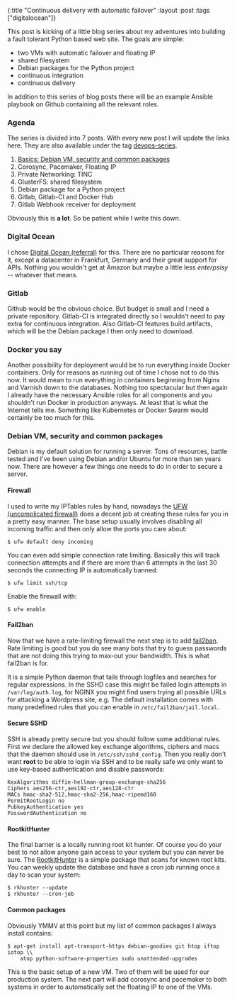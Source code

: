 {:title "Continuous delivery with automatic failover"
 :layout :post
 :tags ["digitalocean"]}

This post is kicking of a little blog series about my adventures into building a
fault tolerant Python based web site. The goals are simple:

- two VMs with automatic failover and floating IP
- shared filesystem
- Debian packages for the Python project
- continuous integration
- continuous delivery

In addition to this series of blog posts there will be an example Ansible
playbook on Github containing all the relevant roles.

### Agenda

The series is divided into 7 posts. With every new post I will update the
links here. They are also available under the tag
[devops-series](/devops-series.html).

1. [Basics: Debian VM, security and common packages](/posts/2016-06-07-failover-continuous-deployment.html)
2. Corosync, Pacemaker, Floating IP
3. Private Networking: TINC
4. GlusterFS: shared filesystem
5. Debian package for a Python project
6. Gitlab, Gitlab-CI and Docker Hub
7. Gitlab Webhook receiver for deployment

Obviously this is **a lot**. So be patient while I write this down.

### Digital Ocean

I chose [Digital Ocean (referral)](https://m.do.co/c/dd5d931d13ce) for this.
There are no particular reasons for it, except a datacenter in Frankfurt,
Germany and their great support for APIs. Nothing you wouldn't get at Amazon but
maybe a little less *enterpsisy* -- whatever that means.

### Gitlab

Github would be the obvious choice. But budget is small and I need a private
repository. Gitlab-CI is integrated directly so I wouldn't need to pay extra for
continuous integration. Also Gitlab-CI features build artifacts, which will be
the Debian package I then only need to download.

### Docker you say

Another possibility for deployment would be to run everything inside Docker
containers. Only for reasons as running out of time I chose not to do this now.
It would mean to run everything in containers beginning from Nginx and Varnish
down to the databases. Nothing too spectacular but then again I already have the
necessary Ansible roles for all components and you shouldn't run Docker in
production anyways. At least that is what the Internet tells me. Something like
Kubernetes or Docker Swarm would certainly be too much for this.

### Debian VM, security and common packages

Debian is my default solution for running a server. Tons of resources, battle
tested and I've been using Debian and/or Ubuntu for more than ten years now.
There are however a few things one needs to do in order to secure a server.

#### Firewall

I used to write my IPTables rules by hand, nowadays the
[UFW (uncomplicated firewall)](https://launchpad.net/ufw) does a decent job at
creating these rules for you in a pretty easy manner. The base setup usually
involves disabling all incoming traffic and then only allow the ports you care
about:

    $ ufw default deny incoming

You can even add simple connection rate limiting. Basically this will track
connection attempts and if there are more than 6 attempts in the last 30 seconds
the connecting IP is automatically banned:

    $ ufw limit ssh/tcp

Enable the firewall with:

    $ ufw enable

#### Fail2ban

Now that we have a rate-limiting firewall the next step is to add
[fail2ban](http://www.fail2ban.org/). Rate limiting is good but you do see many
bots that try to guess passwords that are not doing this trying to max-out your
bandwidth. This is what fail2ban is for.

It is a simple Python daemon that tails through logfiles and searches for
regular expressions. In the SSHD case this might be failed login attempts in
`/var/log/auth.log`, for NGINX you might find users trying all possible URLs for
attacking a Wordpress site, e.g. The default installation comes with many
predefined rules that you can enable in `/etc/fail2ban/jail.local`.

#### Secure SSHD

SSH is already pretty secure but you should follow some additional rules. First
we declare the allowed key exchange algorithms, ciphers and macs that the daemon
should use in `/etc/ssh/sshd_config`. Then you really don't want **root** to be
able to login via SSH and to be really safe we only want to use key-based
authentication and disable passwords:

    KexAlgorithms diffie-hellman-group-exchange-sha256
    Ciphers aes256-ctr,aes192-ctr,aes128-ctr
    MACs hmac-sha2-512,hmac-sha2-256,hmac-ripemd160
    PermitRootLogin no
    PubkeyAuthentication yes
    PasswordAuthentication no

#### RootkitHunter

The final barrier is a locally running root kit hunter. Of course you do your
best to not allow anyone gain access to your system but you can never be sure.
The [RootkitHunter](http://rkhunter.sourceforge.net/) is a simple package that
scans for known root kits. You can weekly update the database and have a cron
job running once a day to scan your system:

    $ rkhunter --update
    $ rkhunter --cron-job


#### Common packages

Obviously YMMV at this point but my list of common packages I always install
contains:

    $ apt-get install apt-transport-https debian-goodies git htop iftop iotop \\
        atop python-software-properties sudo unattended-upgrades


This is the basic setup of a new VM. Two of them will be used for our production
system. The next part will add corosync and pacemaker to both systems in order
to automatically set the floating IP to one of the VMs.
